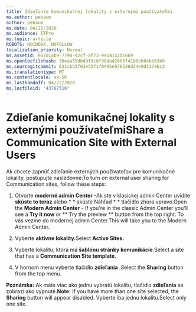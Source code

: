 ```yaml
---
title: Zdieľanie komunikačnej lokality s externými používateľmi
ms.author: pebaum
author: pebaum
ms.date: 04/21/2020
ms.audience: ITPro
ms.topic: article
ROBOTS: NOINDEX, NOFOLLOW
localization_priority: Normal
ms.assetid: e0701ab9-7798-42cf-af73-9e14132dc669
ms.openlocfilehash: 38eaa55db49f3c6f38da42605f4180e60ebb6349
ms.sourcegitcommit: 631cbb5f03e5371f0995e976536d24e9d13746c3
ms.translationtype: MT
ms.contentlocale: sk-SK
ms.lasthandoff: 04/22/2020
ms.locfileid: "43767516"
---
```

# <a name="share-a-communication-site-with-external-users"></a><span data-ttu-id="f6159-102">Zdieľanie komunikačnej lokality s externými používateľmi</span><span class="sxs-lookup"><span data-stu-id="f6159-102">Share a Communication Site with External Users</span></span>

<span data-ttu-id="f6159-103">Ak chcete zapnúť zdieľanie externých používateľov pre komunikačné lokality, postupujte nasledovne:</span><span class="sxs-lookup"><span data-stu-id="f6159-103">To turn on external user sharing for Communication sites, follow these steps:</span></span> 
  
1. <span data-ttu-id="f6159-104">Otvorte **moderné admin Center** -Ak ste v klasickej admin Center uvidíte **skúste to teraz** alebo \* \* skúste Náhľad \* \* tlačidlo zhora vpravo.</span><span class="sxs-lookup"><span data-stu-id="f6159-104">Open the **Modern Admin Center** - If you're in the classic Admin Center you'll see a **Try it now** or \*\* Try the preview \*\* button from the top right.</span></span> <span data-ttu-id="f6159-105">To vás vezme do modernej admin Center.</span><span class="sxs-lookup"><span data-stu-id="f6159-105">This will take you to the Modern Admin Center.</span></span> 
  
2. <span data-ttu-id="f6159-106">Vyberte **aktívne lokality.**</span><span class="sxs-lookup"><span data-stu-id="f6159-106">Select **Active Sites.**</span></span>
  
3. <span data-ttu-id="f6159-107">Vyberte lokalitu, ktorá má **šablónu stránky komunikácie**.</span><span class="sxs-lookup"><span data-stu-id="f6159-107">Select a site that has a **Communication Site template**.</span></span> 
  
4. <span data-ttu-id="f6159-108">V hornom menu vyberte tlačidlo **zdieľania** .</span><span class="sxs-lookup"><span data-stu-id="f6159-108">Select the **Sharing** button from the top menu.</span></span> 
  
 <span data-ttu-id="f6159-109">**Poznámka:** Ak máte viac ako jednu vybratú lokalitu, tlačidlo **zdieľania** sa zobrazí ako vypnuté.</span><span class="sxs-lookup"><span data-stu-id="f6159-109">**Note:** If you have more than one site selected, the **Sharing** button will appear disabled.</span></span> <span data-ttu-id="f6159-110">Vyberte iba jednu lokalitu.</span><span class="sxs-lookup"><span data-stu-id="f6159-110">Select only one site.</span></span> 
  

